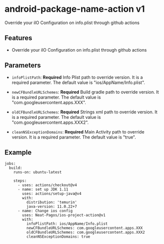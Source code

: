 # android-package-name-action v1
Override your iIO Configuration on info.plist through github actions

## Features
* Override your iIO Configuration on info.plist through github actions

## Parameters

- `infoPlistPath`: **Required** Info Plist path to override version. It is a required parameter. The default value is "ios/AppName/Info.plist".

- `newCFBundleURLSchemes`: **Required** Build gradle path to override version. It is a required parameter. The default value is "com.googleusercontent.apps.XXX".

- `oldCFBundleURLSchemes`: **Required** Strings xml path to override version. It is a required parameter. The default value is "com.googleusercontent.apps.XXX2".

- `cleanNSExceptionDomains`: **Required** Main Activity path to override version. It is a required parameter. The default value is "true".

## Example
```
jobs:
  build:
    runs-on: ubuntu-latest

    steps:
      - uses: actions/checkout@v4
      - name: set up JDK 1.11
        uses: actions/setup-java@v4
        with:
          distribution: 'temurin'
          java-version: 11.0.22+7
      - name: Change ios config
        uses: Neat-Pagos/ios-project-action@v1
        with:
          infoPlistPath: ios/AppName/Info.plist
          newCFBundleURLSchemes: com.googleusercontent.apps.XXX
          oldCFBundleURLSchemes: com.googleusercontent.apps.XXX2
          cleanNSExceptionDomains: true
```
